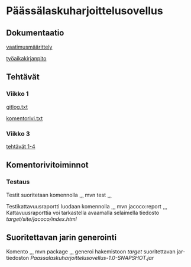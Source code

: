 # Päässälaskuharjoittelusovellus
## Dokumentaatio
[vaatimusmäärittely](https://github.com/vilsuo/ot-harjoitustyo/blob/master/dokumentointi/vaatimusmaarittely.md)

[työaikakirjanpito](https://github.com/vilsuo/ot-harjoitustyo/blob/master/tyoaikakirjanpito.md)
## Tehtävät
### Viikko 1
[gitlog.txt](https://github.com/vilsuo/ot-harjoitustyo/blob/master/laskarit/viikko1/gitlog.txt)

[komentorivi.txt](https://github.com/vilsuo/ot-harjoitustyo/blob/master/laskarit/viikko1/komentorivi.txt)
### Viikko 3
[tehtävät 1-4](https://github.com/vilsuo/ot-harjoitustyo/tree/master/laskarit/viikko3)

## Komentorivitoiminnot
### Testaus
Testit suoritetaan komennolla
¸¸¸
mvn test
¸¸¸

Testikattavuusraportti luodaan komennolla
¸¸¸
mvn jacoco:report
¸¸¸
Kattavuusraporttia voi tarkastella avaamalla selaimella tiedosto *target/site/jacoco/index.html*

## Suoritettavan jarin generointi
Komento
¸¸¸
mvn package
¸¸¸
generoi hakemistoon *target* suoritettavan jar-tiedoston *Paassalaskuharjoittelusovellus-1.0-SNAPSHOT.jar*


